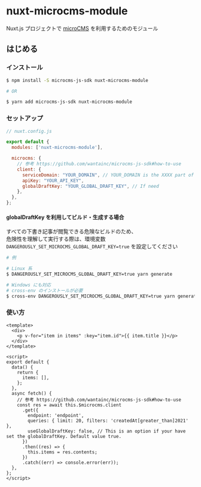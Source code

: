 # nuxt-microcms-module

Nuxt.js プロジェクトで [microCMS](https://microcms.io/) を利用するためのモジュール  


## はじめる

### インストール

```bash
$ npm install -S microcms-js-sdk nuxt-microcms-module

# OR

$ yarn add microcms-js-sdk nuxt-microcms-module
```


### セットアップ

```js
// nuxt.config.js

export default {
  modules: ['nuxt-microcms-module'],

  microcms: {
    // 参考 https://github.com/wantainc/microcms-js-sdk#how-to-use
    client: {
      serviceDomain: "YOUR_DOMAIN", // YOUR_DOMAIN is the XXXX part of XXXX.microcms.io
      apiKey: "YOUR_API_KEY",
      globalDraftKey: "YOUR_GLOBAL_DRAFT_KEY", // If need 
    },
  },
};
```


#### globalDraftKey を利用してビルド・生成する場合

すべての下書き記事が閲覧できる危険なビルドのため、  
危険性を理解して実行する際は、環境変数 `DANGEROUSLY_SET_MICROCMS_GLOBAL_DRAFT_KEY=true` を設定してください


```bash
# 例

# Linux 系
$ DANGEROUSLY_SET_MICROCMS_GLOBAL_DRAFT_KEY=true yarn generate

# Windows にも対応
# cross-env のインストールが必要
$ cross-env DANGEROUSLY_SET_MICROCMS_GLOBAL_DRAFT_KEY=true yarn generate
```


### 使い方

```vue
<template>
  <div>
    <p v-for="item in items" :key="item.id">{{ item.title }}</p>
  </div>
</template>

<script>
export default {
  data() {
    return {
      items: [],
    };
  },
  async fetch() {
    // 参考 https://github.com/wantainc/microcms-js-sdk#how-to-use
    const res = await this.$microcms.client
      .get({
        endpoint: 'endpoint',
        queries: { limit: 20, filters: 'createdAt[greater_than]2021' },
        useGlobalDraftKey: false, // This is an option if your have set the globalDraftKey. Default value true.
      })
      .then((res) => {
        this.items = res.contents;
      })
      .catch((err) => console.error(err));
  },
};
</script>
```
